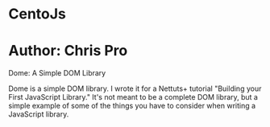 # CentoJs
# Author: Chris Pro

Dome: A Simple DOM Library

Dome is a simple DOM library. I wrote it for a Nettuts+ tutorial "Building your First JavaScript Library." It's not meant to be a complete DOM library, but a simple example of some of the things you have to consider when writing a JavaScript library.
